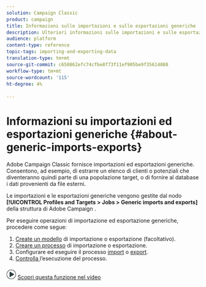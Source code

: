 ```yaml
---
solution: Campaign Classic
product: campaign
title: Informazioni sulle importazioni e sulle esportazioni generiche
description: Ulteriori informazioni sulle importazioni e sulle esportazioni generiche.
audience: platform
content-type: reference
topic-tags: importing-and-exporting-data
translation-type: tm+mt
source-git-commit: c650862efc74cfbe8f73f11ef905be9f35614088
workflow-type: tm+mt
source-wordcount: '115'
ht-degree: 4%

---
```



# Informazioni su importazioni ed esportazioni generiche {#about-generic-imports-exports}

Adobe Campaign Classic fornisce importazioni ed esportazioni generiche. Consentono, ad esempio, di estrarre un elenco di clienti o potenziali che diventeranno quindi parte di una popolazione target, o di fornire al database i dati provenienti da file esterni.

Le importazioni e le esportazioni generiche vengono gestite dal nodo **[!UICONTROL Profiles and Targets > Jobs > Generic imports and exports]** della struttura di Adobe Campaign .

Per eseguire operazioni di importazione ed esportazione generiche, procedere come segue:

1. [Create un modello](../../platform/using/creating-import-export-templates.md)  di importazione o esportazione (facoltativo).
1. [Creare un processo](../../platform/using/creating-import-export-jobs.md) di importazione o esportazione.
1. Configurare ed eseguire il processo [import](../../platform/using/executing-import-jobs.md) o [export](../../platform/using/executing-export-jobs.md).
1. [Controlla ](../../platform/using/monitoring-jobs-execution.md) l’esecuzione del processo.

![](assets/do-not-localize/how-to-video.png) [Scopri questa funzione nel video](../../platform/using/exporting-and-importing-profiles.md#import-profiles-video)
